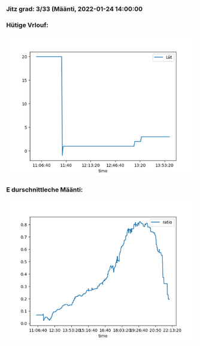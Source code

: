 ### Jitz grad: 3/33 (Määnti, 2022-01-24 14:00:00

### Hütige Vrlouf:
![Graph](Today.png)

### E durschnittleche Määnti:
![Graph](Määnti.png)